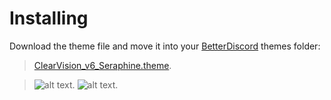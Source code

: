 # Installing
Download the theme file and move it into your [BetterDiscord](https://betterdiscord.net/) themes folder:

> [ClearVision_v6_Seraphine.theme](https://github.com/icebolt9000/Seraphine-League-ClearVision-v6/archive/main.zip).


>![alt text](https://media.discordapp.net/attachments/764270762886037507/764271400415789056/unknown.png?width=1250&height=677).
>![alt text](https://media.discordapp.net/attachments/764270762886037507/764272072184561714/unknown.png?width=1250&height=677).
